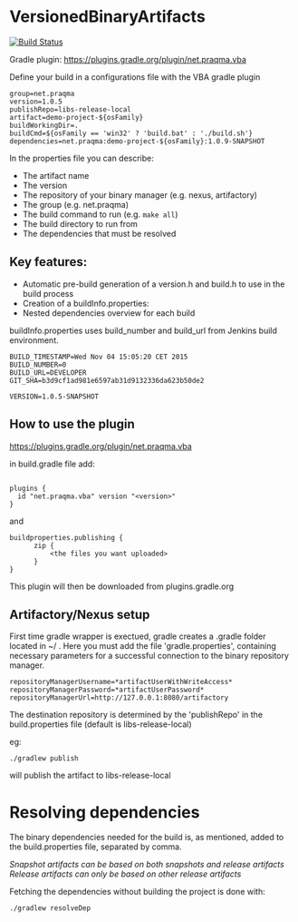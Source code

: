 # VersionedBinaryArtifacts

[![Build Status](https://travis-ci.org/Praqma/VersionedBinaryArtifacts.svg?branch=develop)](https://travis-ci.org/Praqma/VersionedBinaryArtifacts)

Gradle plugin: https://plugins.gradle.org/plugin/net.praqma.vba

Define your build in a configurations file with the VBA gradle plugin

````
group=net.praqma
version=1.0.5
publishRepo=libs-release-local
artifact=demo-project-${osFamily}
buildWorkingDir=.
buildCmd=${osFamily == 'win32' ? 'build.bat' : './build.sh'}
dependencies=net.praqma:demo-project-${osFamily}:1.0.9-SNAPSHOT
````

In the properties file you can describe:

 - The artifact name
 - The version
 - The repository of your binary manager (e.g. nexus, artifactory)
 - The group (e.g. net.praqma)
 - The build command to run (e.g. `make all`)
 - The build directory to run from
 - The dependencies that must be resolved

## Key features:

 - Automatic pre-build generation of a version.h and build.h to use in the build process
 - Creation of a buildInfo.properties:
 - Nested dependencies overview for each build

buildInfo.properties uses build_number and build_url from Jenkins build environment.

````
BUILD_TIMESTAMP=Wed Nov 04 15:05:20 CET 2015
BUILD_NUMBER=0
BUILD_URL=DEVELOPER
GIT_SHA=b3d9cf1ad981e6597ab31d9132336da623b50de2

VERSION=1.0.5-SNAPSHOT
````

## How to use the plugin

https://plugins.gradle.org/plugin/net.praqma.vba

in build.gradle file add:

````

plugins {
  id "net.praqma.vba" version "<version>"
}
````

and
````
buildproperties.publishing {
      zip {
          <the files you want uploaded>
      }
}
 ````


This plugin will then be downloaded from plugins.gradle.org

## Artifactory/Nexus setup


First time gradle wrapper is exectued, gradle creates a .gradle folder located in ~/ . Here you must add the file 'gradle.properties', containing necessary parameters for a successful connection to the binary repository manager.

 ````
repositoryManagerUsername=*artifactUserWithWriteAccess*
repositoryManagerPassword=*artifactUserPassword*
repositoryManagerUrl=http://127.0.0.1:8080/artifactory
 ````

The destination repository is determined by the 'publishRepo' in the build.properties file (default is libs-release-local)

eg:

````
./gradlew publish
````
will publish the artifact to libs-release-local


# Resolving dependencies
The binary dependencies needed for the build is, as mentioned, added to the build.properties file, separated by comma.  

_Snapshot artifacts can be based on both snapshots and release artifacts_
_Release artifacts can only be based on other release artifacts_  

Fetching the dependencies without building the project is done with:

`./gradlew resolveDep`
